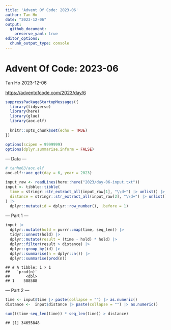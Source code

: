 ```yaml
---
title: 'Advent Of Code: 2023-06'
author: Tan Ho
date: "2023-12-06"
output: 
  github_document:
    preserve_yaml: true
editor_options: 
  chunk_output_type: console
---
```


Advent Of Code: 2023-06
================
Tan Ho
2023-12-06

<https://adventofcode.com/2023/day/6>

``` r
suppressPackageStartupMessages({
  library(tidyverse)
  library(here)
  library(glue)
  library(aoc.elf)
  
  knitr::opts_chunk$set(echo = TRUE)
})

options(scipen = 9999999)
options(dplyr.summarise.inform = FALSE)
```

— Data —

``` r
# tanho63/aoc.elf
aoc.elf::aoc_get(day = 6, year = 2023)
```

``` r
input_raw <- readLines(here::here("2023/day-06-input.txt"))
input <- tibble::tibble(
  time = stringr::str_extract_all(input_raw[1], "\\d+") |> unlist() |> as.numeric(),
  distance = stringr::str_extract_all(input_raw[2], "\\d+") |> unlist() |> as.numeric()
) |> 
  dplyr::mutate(id = dplyr::row_number(), .before = 1)
```

— Part 1 —

``` r
input |> 
  dplyr::mutate(hold = purrr::map(time, seq_len)) |> 
  tidyr::unnest(hold) |> 
  dplyr::mutate(result = (time - hold) * hold) |> 
  dplyr::filter(result > distance) |> 
  dplyr::group_by(id) |> 
  dplyr::summarise(n = dplyr::n()) |> 
  dplyr::summarise(prod(n))
```

    ## # A tibble: 1 × 1
    ##   `prod(n)`
    ##       <dbl>
    ## 1    588588

— Part 2 —

``` r
time <- input$time |> paste(collapse = "") |> as.numeric()
distance <-  input$distance |> paste(collapse = "") |> as.numeric()

sum(((time-seq_len(time)) * seq_len(time)) > distance)
```

    ## [1] 34655848
